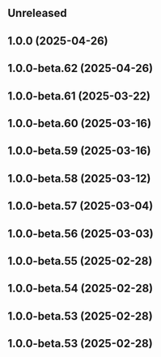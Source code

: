 ## Unreleased

## 1.0.0 (2025-04-26)

## 1.0.0-beta.62 (2025-04-26)

## 1.0.0-beta.61 (2025-03-22)

## 1.0.0-beta.60 (2025-03-16)

## 1.0.0-beta.59 (2025-03-16)

## 1.0.0-beta.58 (2025-03-12)

## 1.0.0-beta.57 (2025-03-04)

## 1.0.0-beta.56 (2025-03-03)

## 1.0.0-beta.55 (2025-02-28)

## 1.0.0-beta.54 (2025-02-28)

## 1.0.0-beta.53 (2025-02-28)

## 1.0.0-beta.53 (2025-02-28)
